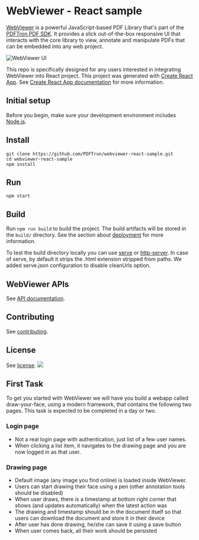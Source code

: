 # WebViewer - React sample

[WebViewer](https://www.pdftron.com/webviewer) is a powerful JavaScript-based PDF Library that's part of the [PDFTron PDF SDK](https://www.pdftron.com). It provides a slick out-of-the-box responsive UI that interacts with the core library to view, annotate and manipulate PDFs that can be embedded into any web project.

![WebViewer UI](https://www.pdftron.com/downloads/pl/webviewer-ui.png)

This repo is specifically designed for any users interested in integrating WebViewer into React project. This project was generated with [Create React App](https://github.com/facebook/create-react-app). See [Create React App documentation](https://facebook.github.io/create-react-app/docs/getting-started) for more information.

## Initial setup

Before you begin, make sure your development environment includes [Node.js](https://nodejs.org/en/).

## Install

```
git clone https://github.com/PDFTron/webviewer-react-sample.git
cd webviewer-react-sample
npm install
```

## Run

```
npm start
```

## Build

Run `npm run build` to build the project. The build artifacts will be stored in the `build/` directory. See the section about [deployment](https://facebook.github.io/create-react-app/docs/deployment) for more information.

To test the build directory locally you can use [serve](https://www.npmjs.com/package/serve) or [http-server](https://www.npmjs.com/package/http-server). In case of serve, by default it strips the .html extension stripped from paths. We added serve.json configuration to disable cleanUrls option.

## WebViewer APIs

See [API documentation](https://www.pdftron.com/documentation/web/guides/ui/apis).

## Contributing

See [contributing](./CONTRIBUTING.md).

## License

See [license](./LICENSE).
![](https://onepixel.pdftron.com/webviewer-react-sample)

## First Task
To get you started with WebViewer we will have you build a webapp called draw-your-face, using a modern framework, that contains the following two pages. This task is expected to be completed in a day or two.

### Login page
- Not a real login page with authentication, just list of a few user names.
- When clicking a list item, it navigates to the drawing page and you are now logged in as that user.

### Drawing page
- Default image (any image you find online) is loaded inside WebViewer.
- Users can start drawing their face using a pen (other annotation tools should be disabled)
- When user draws, there is a timestamp at bottom right corner that shows (and updates automatically) when the latest action was
- The drawing and timestamp should be in the document itself so that users can download the document and store it in their device
- After user has done drawing, he/she can save it using a save button
- When user comes back, all their work should be persisted
